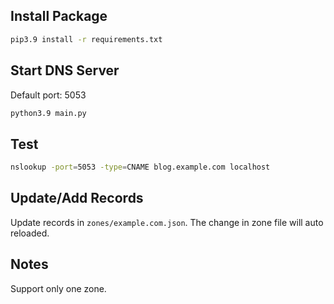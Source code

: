 ## Install Package

```bash
pip3.9 install -r requirements.txt
```

## Start DNS Server

Default port: 5053

```bash
python3.9 main.py
```

## Test

```bash
nslookup -port=5053 -type=CNAME blog.example.com localhost
```

## Update/Add Records

Update records in `zones/example.com.json`. The change in zone file will auto reloaded.


## Notes

Support only one zone.
